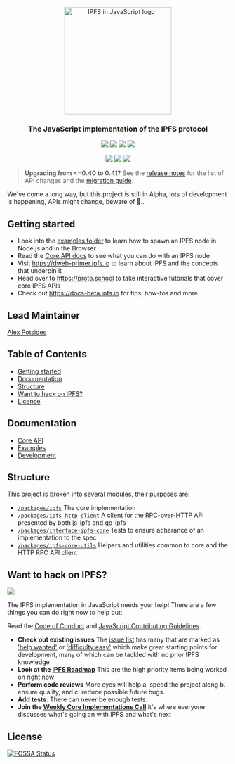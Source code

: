<p align="center">
  <a href="https://js.ipfs.io" title="JS IPFS">
    <img src="https://ipfs.io/ipfs/Qme6KJdKcp85TYbLxuLV7oQzMiLremD7HMoXLZEmgo6Rnh/js-ipfs-sticker.png" alt="IPFS in JavaScript logo" width="244" />
  </a>
</p>

<h3 align="center">The JavaScript implementation of the IPFS protocol</h3>

<p align="center">
  <a href="https://riot.im/app/#/room/#ipfs-dev:matrix.org"><img src="https://img.shields.io/badge/matrix-%23ipfs%3Amatrix.org-blue.svg?style=flat" /> </a>
  <a href="http://webchat.freenode.net/?channels=%23ipfs"><img src="https://img.shields.io/badge/freenode-%23ipfs-blue.svg?style=flat" /></a>
  <a href="https://discord.gg/24fmuwR"><img src="https://img.shields.io/discord/475789330380488707?color=blueviolet&label=discord&style=flat" /></a>
  <a href="https://github.com/ipfs/team-mgmt/blob/master/MGMT_JS_CORE_DEV.md"><img src="https://img.shields.io/badge/team-mgmt-blue.svg?style=flat" /></a>
</p>

<p align="center">
  <a href="https://github.com/ipfs/js-ipfs/tree/master/packages/interface-ipfs-core"><img src="https://img.shields.io/badge/interface--ipfs--core-API%20Docs-blue.svg"></a>
  <a href="https://travis-ci.com/ipfs/js-ipfs?branch=master"><img src="https://badgen.net/travis/ipfs/js-ipfs?branch=master" /></a>
  <a href="https://codecov.io/gh/ipfs/js-ipfs"><img src="https://badgen.net/codecov/c/github/ipfs/js-ipfs" /></a>
  <br>
</p>

> **Upgrading from <=0.40 to 0.41?** See the [release notes](https://github.com/ipfs/js-ipfs/issues/2656) for the list of API changes and the [migration guide](https://gist.github.com/alanshaw/04b2ddc35a6fff25c040c011ac6acf26).

We've come a long way, but this project is still in Alpha, lots of development is happening, APIs might change, beware of 🐉..

## Getting started

* Look into the [examples folder](https://github.com/ipfs/js-ipfs/tree/master/examples) to learn how to spawn an IPFS node in Node.js and in the Browser
* Read the [Core API docs](https://github.com/ipfs/js-ipfs/tree/master/docs/core-api) to see what you can do with an IPFS node
* Visit https://dweb-primer.ipfs.io to learn about IPFS and the concepts that underpin it
* Head over to https://proto.school to take interactive tutorials that cover core IPFS APIs
* Check out https://docs-beta.ipfs.io for tips, how-tos and more

## Lead Maintainer <!-- omit in toc -->

[Alex Potsides](http://github.com/achingbrain)

## Table of Contents <!-- omit in toc -->

- [Getting started](#getting-started)
- [Documentation](#documentation)
- [Structure](#structure)
- [Want to hack on IPFS?](#want-to-hack-on-ipfs)
- [License](#license)

## Documentation

* [Core API](./docs/core-api)
* [Examples](./examples)
* [Development](./docs/DEVELOPMENT.md)

## Structure

This project is broken into several modules, their purposes are:

* [`/packages/ipfs`](./packages/ipfs) The core implementation
* [`/packages/ipfs-http-client`](./packages/ipfs-http-client) A client for the RPC-over-HTTP API presented by both js-ipfs and go-ipfs
* [`/packages/interface-ipfs-core`](./packages/interface-ipfs-core) Tests to ensure adherance of an implementation to the spec
* [`/packages/ipfs-core-utils`](./packages/ipfs-core-utils) Helpers and utilities common to core and the HTTP RPC API client

## Want to hack on IPFS?

[![](https://cdn.rawgit.com/jbenet/contribute-ipfs-gif/master/img/contribute.gif)](https://github.com/ipfs/community/blob/master/CONTRIBUTING.md)

The IPFS implementation in JavaScript needs your help!  There are a few things you can do right now to help out:

Read the [Code of Conduct](https://github.com/ipfs/community/blob/master/code-of-conduct.md) and [JavaScript Contributing Guidelines](https://github.com/ipfs/community/blob/master/CONTRIBUTING_JS.md).

- **Check out existing issues** The [issue list](https://github.com/ipfs/js-ipfs/issues) has many that are marked as ['help wanted'](https://github.com/ipfs/js-ipfs/issues?q=is%3Aissue+is%3Aopen+sort%3Aupdated-desc+label%3A%22help+wanted%22) or ['difficulty:easy'](https://github.com/ipfs/js-ipfs/issues?q=is%3Aissue+is%3Aopen+sort%3Aupdated-desc+label%3Adifficulty%3Aeasy) which make great starting points for development, many of which can be tackled with no prior IPFS knowledge
- **Look at the [IPFS Roadmap](https://github.com/ipfs/roadmap)** This are the high priority items being worked on right now
- **Perform code reviews** More eyes will help
  a. speed the project along
  b. ensure quality, and
  c. reduce possible future bugs.
- **Add tests**. There can never be enough tests.
- **Join the [Weekly Core Implementations Call](https://github.com/ipfs/team-mgmt/issues/992)** it's where everyone discusses what's going on with IPFS and what's next


## License

[![FOSSA Status](https://app.fossa.io/api/projects/git%2Bgithub.com%2Fipfs%2Fjs-ipfs.svg?type=large)](https://app.fossa.io/projects/git%2Bgithub.com%2Fipfs%2Fjs-ipfs?ref=badge_large)
